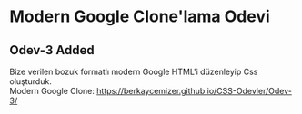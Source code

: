 # Modern Google Clone'lama Odevi
## Odev-3 Added
Bize verilen bozuk formatlı modern Google HTML'i düzenleyip Css oluşturduk.
<br> Modern Google Clone: https://berkaycemizer.github.io/CSS-Odevler/Odev-3/
